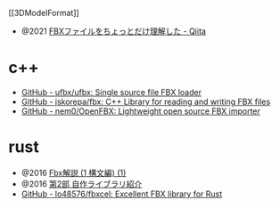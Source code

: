 [[3DModelFormat]]

- @2021 [FBXファイルをちょっとだけ理解した - Qiita](https://qiita.com/binzume/items/678baf9a20c6a96a1d81)

# c++
- [GitHub - ufbx/ufbx: Single source file FBX loader](https://github.com/ufbx/ufbx)
- [GitHub - jskorepa/fbx: C++ Library for reading and writing FBX files](https://github.com/jskorepa/fbx)
- [GitHub - nem0/OpenFBX: Lightweight open source FBX importer](https://github.com/nem0/OpenFBX)

# rust
- @2016 [Fbx解説 (1 構文編) (1)](https://www.slideshare.net/L1048576/fbx-1-1)
- @2016 [第2部 自作ライブラリ紹介](https://www.slideshare.net/L1048576/2-69956735)
- [GitHub - lo48576/fbxcel: Excellent FBX library for Rust](https://github.com/lo48576/fbxcel)
